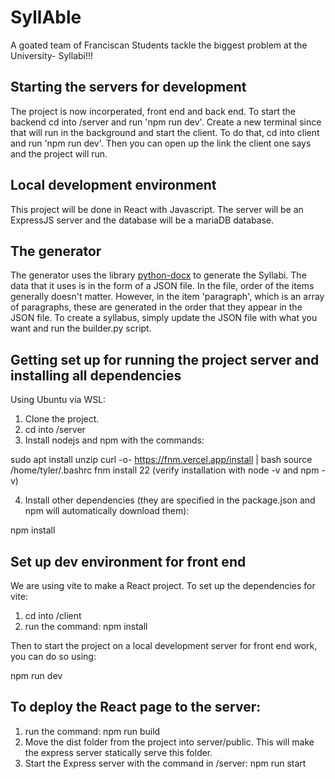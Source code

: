 # SyllAble

A goated team of Franciscan Students tackle the biggest problem at the University- Syllabi!!!

## Starting the servers for development

The project is now incorperated, front end and back end. To start the backend cd into /server and run 'npm run dev'. 
Create a new terminal since that will run in the background and start the client. To do that, cd into client and run 'npm run dev'.
Then you can open up the link the client one says and the project will run. 

## Local development environment

This project will be done in React with Javascript. The server will be an ExpressJS server and the database will be a mariaDB database.

## The generator

The generator uses the library [python-docx](https://github.com/python-openxml/python-docx) to generate the Syllabi. The data that it uses is in the form of a JSON file. In the file, order of the items generally doesn't matter. However, in the item 'paragraph', which is an array of paragraphs, these are generated in the order that they appear in the JSON file. To create a syllabus, simply update the JSON file with what you want and run the builder.py script.

## Getting set up for running the project server and installing all dependencies

Using Ubuntu via WSL: 

1. Clone the project. 
2. cd into /server
3. Install nodejs and npm with the commands: 

sudo apt install unzip
curl -o- https://fnm.vercel.app/install | bash
source /home/tyler/.bashrc
fnm install 22
(verify installation with node -v and npm -v)

4. Install other dependencies (they are specified in the package.json and npm will automatically download them):

npm install

## Set up dev environment for front end

We are using vite to make a React project. To set up the dependencies for vite:

1. cd into /client
2. run the command: npm install

Then to start the project on a local development server for front end work, you can do so using:

npm run dev

## To deploy the React page to the server:

1. run the command: npm run build
2. Move the dist folder from the project into server/public. This will make the express server statically serve this folder. 
3. Start the Express server with the command in /server: npm run start
